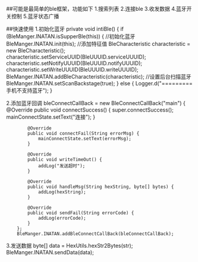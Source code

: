 

##可能是最简单的ble框架，功能如下
1.搜索列表
2.连接ble
3.收发数据
4.蓝牙开关控制
5.蓝牙状态广播



##快速使用
1.初始化蓝牙
    private void intiBle() {
        if (BleManger.INATAN.isSupperBle(this)) {
            //初始化蓝牙
            BleManger.INATAN.init(this);
            //添加特征值
            BleCharacteristic characteristic = new BleCharacteristic();
            characteristic.setServiceUUID(BleUUUID.serviceUUUID);
            characteristic.setNotifyUUUID(BleUUUID.notifyUUUID);
            characteristic.setWriteUUUID(BleUUUID.writeUUUID);
            BleManger.INATAN.addBleCharacteristic(characteristic);
            //设置后台扫描蓝牙
            BleManger.INATAN.setScanBackstage(true);
        } else {
            Logger.d("=========手机不支持蓝牙");
        }


2.添加蓝牙回调
        bleConnectCallBack = new BleConnectCallBack("main") {
            @Override
            public void connectSuccess() {
                super.connectSuccess();
                mainConnectState.setText("连接");
            }

            @Override
            public void connectFail(String errorMsg) {
                mainConnectState.setText(errorMsg);
            }

            @Override
            public void writeTimeOut() {
                addLog("发送超时");
            }

            @Override
            public void handleMsg(String hexString, byte[] bytes) {
                addLog(hexString);
            }

            @Override
            public void sendFail(String errorCode) {
                addLog(errorCode);
            }
        };
        BleManger.INATAN.addBleConnectCallBack(bleConnectCallBack);

3.发送数据
   byte[] data = HexUtils.hexStr2Bytes(str);
   BleManger.INATAN.sendData(data);